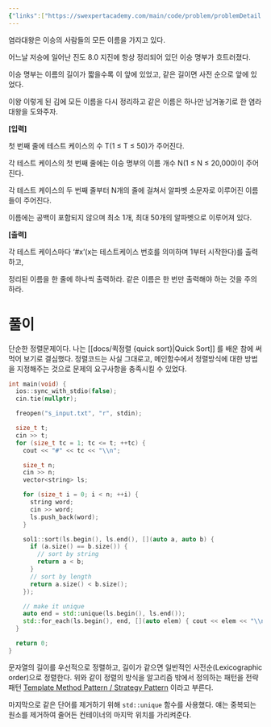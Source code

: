 ```yaml
---
{"links":["https://swexpertacademy.com/main/code/problem/problemDetail.do?contestProbId=AWqU0zh6rssDFARG"],"status":null,"description":null,"aliases":null,"tags":["sort","quicksort"],"created":"2023-02-28T15:34:41","updated":"2024-12-23T18:15:57","title":"염라대왕의 이름정렬","dg-publish":true,"permalink":"/docs/algorithms//","dgPassFrontmatter":true}
---
```



염라대왕은 이승의 사람들의 모든 이름을 가지고 있다.

어느날 저승에 일어난 진도 8.0 지진에 항상 정리되어 있던 이승 명부가 흐트러졌다.

이승 명부는 이름의 길이가 짧을수록 이 앞에 있었고, 같은 길이면 사전 순으로 앞에 있었다.

이왕 이렇게 된 김에 모든 이름을 다시 정리하고 같은 이름은 하나만 남겨놓기로 한 염라대왕을 도와주자.

**\[입력\]**

첫 번째 줄에 테스트 케이스의 수 T(1 ≤ T ≤ 50)가 주어진다.

각 테스트 케이스의 첫 번째 줄에는 이승 명부의 이름 개수 N(1 ≤ N ≤ 20,000)이 주어진다.

각 테스트 케이스의 두 번째 줄부터 N개의 줄에 걸쳐서 알파벳 소문자로 이루어진 이름들이 주어진다.

이름에는 공백이 포함되지 않으며 최소 1개, 최대 50개의 알파벳으로 이루어져 있다.

**\[출력\]**

각 테스트 케이스마다 ‘#x’(x는 테스트케이스 번호를 의미하며 1부터 시작한다)를 출력하고,

정리된 이름을 한 줄에 하나씩 출력하라. 같은 이름은 한 번만 출력해야 하는 것을 주의하라.

# 풀이

단순한 정렬문제이다. 나는 [[docs/퀵정렬 {quick sort}\|Quick Sort]] 를 배운 참에 써먹어 보기로 결심했다. 정렬코드는 사실 그대로고, 메인함수에서 정렬방식에 대한 방법을 지정해주는 것으로 문제의 요구사항을 충족시킬 수 있었다.

```cpp
int main(void) {
  ios::sync_with_stdio(false);
  cin.tie(nullptr);

  freopen("s_input.txt", "r", stdin);

  size_t t;
  cin >> t;
  for (size_t tc = 1; tc <= t; ++tc) {
    cout << "#" << tc << "\\n";

    size_t n;
    cin >> n;
    vector<string> ls;

    for (size_t i = 0; i < n; ++i) {
      string word;
      cin >> word;
      ls.push_back(word);
    }

    sol1::sort(ls.begin(), ls.end(), [](auto a, auto b) {
      if (a.size() == b.size()) {
        // sort by string
        return a < b;
      }
      // sort by length
      return a.size() < b.size();
    });

    // make it unique
    auto end = std::unique(ls.begin(), ls.end());
    std::for_each(ls.begin(), end, [](auto elem) { cout << elem << "\\n"; });
  }

  return 0;
}
```

문자열의 길이를 우선적으로 정렬하고, 길이가 같으면 일반적인 사전순(Lexicographic order)으로 정렬한다. 위와 같이 정렬의 방식을 알고리즘 밖에서 정의하는 패턴을 전략패턴 [Template Method Pattern / Strategy Pattern](https://www.notion.so/Template-Method-Pattern-Strategy-Pattern-7892d03e590046978dfe9a7a7ec855c4?pvs=21) 이라고 부른다.

마지막으로 같은 단어를 제거하기 위해 `std::unique` 함수를 사용했다. 얘는 중복되는 원소를 제거하여 줄어든 컨테이너의 마지막 위치를 가리켜준다.
